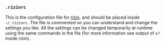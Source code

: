 ### `.rizinrc`

This is the configuration file for [rizin](https://github.com/rizinorg/rizin),
and should be placed inside `~/.rizinrc`. The file is commented so you can
understand and change the settings you like. All the settings can be changed
temporarily at runtime using the same commands in the file (for more
information see output of `e?` inside rizin).
